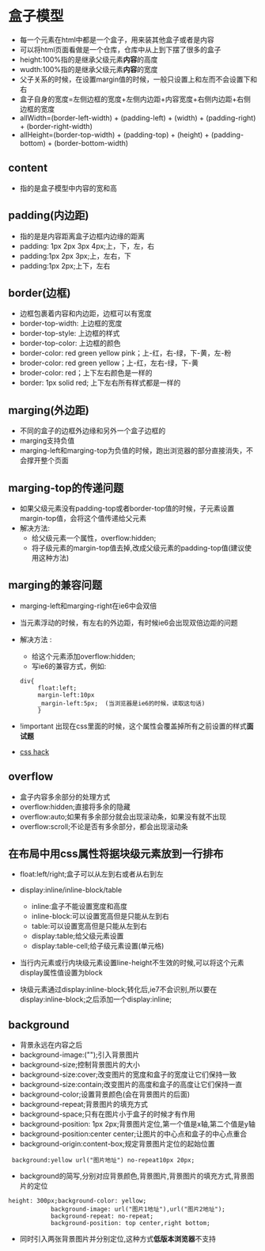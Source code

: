 # 盒子模型

* 每一个元素在html中都是一个盒子，用来装其他盒子或者是内容
* 可以将html页面看做是一个仓库，仓库中从上到下摆了很多的盒子
* height:100%指的是继承父级元素**内容**的高度
* wudth:100%指的是继承父级元素**内容**的宽度
* 父子关系的时候，在设置margin值的时候，一般只设置上和左而不会设置下和右 
* 盒子自身的宽度=左侧边框的宽度+左侧内边距+内容宽度+右侧内边距+右侧边框的宽度
* allWidth=(border-left-width) + (padding-left) + (width) + (padding-right) + (border-right-width)
* allHeight=(border-top-width) + (padding-top) + (height) + (padding-bottom) + (border-bottom-width)

## content

* 指的是盒子模型中内容的宽和高

## padding(内边距)

* 指的是是内容距离盒子边框内边缘的距离
* padding: 1px 2px 3px 4px;上，下，左，右
* padding:1px 2px 3px;上，左右，下
* padding:1px 2px;上下，左右

## border(边框)

* 边框包裹着内容和内边距，边框可以有宽度
* border-top-width: 上边框的宽度
* border-top-style: 上边框的样式
* border-top-color: 上边框的颜色
* border-color: red green yellow pink；上-红，右-绿，下-黄，左-粉
* broder-color: red green yellow；上-红，左右-绿，下-黄
* broder-color: red；上下左右颜色是一样的
* border: 1px solid red; 上下左右所有样式都是一样的

## marging(外边距)

* 不同的盒子的边框外边缘和另外一个盒子边框的
* marging支持负值
* marging-left和marging-top为负值的时候，跑出浏览器的部分直接消失，不会撑开整个页面

## marging-top的传递问题

* 如果父级元素没有padding-top或者border-top值的时候，子元素设置margin-top值，会将这个值传递给父元素
* 解决方法:
  * 给父级元素一个属性，overflow:hidden;
  * 将子级元素的margin-top值去掉,改成父级元素的padding-top值(建议使用这种方法)

## marging的兼容问题

* marging-left和marging-right在ie6中会双倍
* 当元素浮动的时候，有左右的外边距，有时候ie6会出现双倍边距的问题
* 解决方法 :
   * 给这个元素添加overflow:hidden;
   * 写ie6的兼容方式，例如:
   
   ```
   div{
        float:left;
        margin-left:10px
        _margin-left:5px;  (当浏览器是ie6的时候，读取这句话)
        } 
   ```
   
* !important 出现在css里面的时候，这个属性会覆盖掉所有之前设置的样式**面试题**
* [css hack](http://baike.baidu.com/item/css%20hack?fr=aladdin)

## overflow

* 盒子内容多余部分的处理方式
* overflow:hidden;直接将多余的隐藏
* overflow:auto;如果有多余部分就会出现滚动条，如果没有就不出现
* overflow:scroll;不论是否有多余部分，都会出现滚动条

## 在布局中用css属性将据块级元素放到一行排布

* float:left/right;盒子可以从左到右或者从右到左
* display:inline/inline-block/table
   * inline:盒子不能设置宽度和高度
   * inline-block:可以设置宽高但是只能从左到右
   * table:可以设置宽高但是只能从左到右
   * display:table;给父级元素设置
   * display:table-cell;给子级元素设置(单元格)
   
* 当行内元素或行内块级元素设置line-height不生效的时候,可以将这个元素display属性值设置为block
* 块级元素通过display:inline-block;转化后,ie7不会识别,所以要在display:inline-block;之后添加一个display:inline;


## background

* 背景永远在内容之后
* background-image:("");引入背景图片
* background-size;控制背景图片的大小
* background-size:cover;改变图片的宽度和盒子的宽度让它们保持一致
* background-size:contain;改变图片的高度和盒子的高度让它们保持一直
* background-color;设置背景颜色(会在背景图片的后面)
* background-repeat;背景图片的填充方式
* background-space;只有在图片小于盒子的时候才有作用
* background-position: 1px 2px;背景图片定位,第一个值是x轴,第二个值是y轴
* background-position:center center;让图片的中心点和盒子的中心点重合
* background-origin:content-box;规定背景图片定位的起始位置

```
 background:yellow url("图片地址") no-repeat10px 20px;
```
* background的简写,分别对应背景颜色,背景图片,背景图片的填充方式,背景图片的定位

```
height: 300px;background-color: yellow;
            background-image: url("图片1地址"),url("图片2地址");
            background-repeat: no-repeat;
            background-position: top center,right bottom;
```
* 同时引入两张背景图片并分别定位,这种方式**低版本浏览器**不支持
